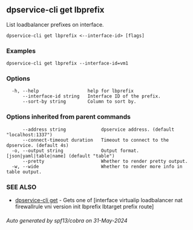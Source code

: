 ## dpservice-cli get lbprefix

List loadbalancer prefixes on interface.

```
dpservice-cli get lbprefix <--interface-id> [flags]
```

### Examples

```
dpservice-cli get lbprefix --interface-id=vm1
```

### Options

```
  -h, --help                  help for lbprefix
      --interface-id string   Interface ID of the prefix.
      --sort-by string        Column to sort by.
```

### Options inherited from parent commands

```
      --address string             dpservice address. (default "localhost:1337")
      --connect-timeout duration   Timeout to connect to the dpservice. (default 4s)
  -o, --output string              Output format. [json|yaml|table|name] (default "table")
      --pretty                     Whether to render pretty output.
  -w, --wide                       Whether to render more info in table output.
```

### SEE ALSO

* [dpservice-cli get](dpservice-cli_get.md)	 - Gets one of [interface virtualip loadbalancer nat firewallrule vni version init lbprefix lbtarget prefix route]

###### Auto generated by spf13/cobra on 31-May-2024
